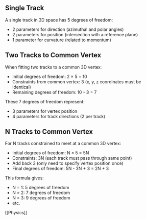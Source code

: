 
## Single Track
A single track in 3D space has 5 degrees of freedom:
- 2 parameters for direction (azimuthal and polar angles)
- 2 parameters for position (intersection with a reference plane)
- 1 parameter for curvature (related to momentum)

## Two Tracks to Common Vertex
When fitting two tracks to a common 3D vertex:
- Initial degrees of freedom: 2 × 5 = 10
- Constraints from common vertex: 3 (x, y, z coordinates must be identical)
- Remaining degrees of freedom: 10 - 3 = 7

These 7 degrees of freedom represent:
- 3 parameters for vertex position
- 4 parameters for track directions (2 per track)

## N Tracks to Common Vertex
For N tracks constrained to meet at a common 3D vertex:
- Initial degrees of freedom: N × 5 = 5N
- Constraints: 3N (each track must pass through same point)
- Add back 3 (only need to specify vertex position once)
- Final degrees of freedom: 5N - 3N + 3 = 2N + 3

This formula gives:
- N = 1: 5 degrees of freedom
- N = 2: 7 degrees of freedom
- N = 3: 9 degrees of freedom
- etc.

[[Physics]]

